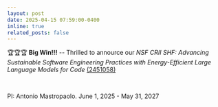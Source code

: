 ```yaml
---
layout: post
date: 2025-04-15 07:59:00-0400
inline: true
related_posts: false
---
```



<p>🏆🏆🏆 <b>Big Win!!!</b> -- Thrilled to annource our <em>NSF CRII SHF: Advancing Sustainable Software Engineering Practices with Energy-Efficient Large Language Models for Code </em> 
<a href="https://www.nsf.gov/awardsearch/showAward?AWD_ID=2451058&HistoricalAwards=false">(2451058)</a>
</p>
    <br>
<p>
   PI: Antonio Mastropaolo. June 1, 2025 - May 31, 2027
</p>
